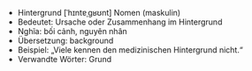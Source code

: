 - Hintergrund [ˈhɪntɐˌɡʁʊnt]	Nomen (maskulin)
- Bedeutet: Ursache oder Zusammenhang im Hintergrund
- Nghĩa: bối cảnh, nguyên nhân
- Übersetzung: background
- Beispiel: „Viele kennen den medizinischen Hintergrund nicht.“
- Verwandte Wörter: Grund
